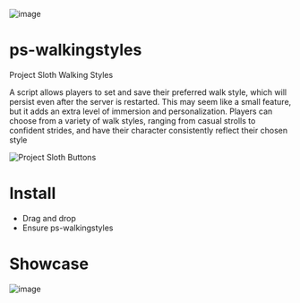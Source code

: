 ![image](https://user-images.githubusercontent.com/82112471/209208440-0d2eddef-dec1-41f6-a79a-09ae9edbbb7b.png)

# ps-walkingstyles
Project Sloth Walking Styles

A script allows players to set and save their preferred walk style, which will persist even after the server is restarted. This may seem like a small feature, but it adds an extra level of immersion and personalization. Players can choose from a variety of walk styles, ranging from casual strolls to confident strides, and have their character consistently reflect their chosen style

![Project Sloth Buttons](https://user-images.githubusercontent.com/91661118/169454003-488c8994-eec9-4b92-9b0c-f3a675be7d1b.png)

# Install
* Drag and drop
* Ensure ps-walkingstyles

# Showcase
![image](https://user-images.githubusercontent.com/82112471/209202519-2885c0ff-845c-44ec-a13a-372af35cfc6d.png)
